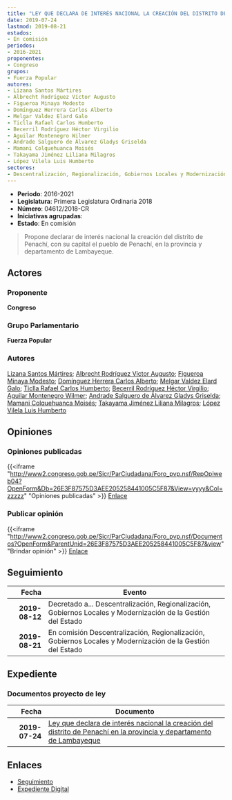 ```yaml
---
title: "LEY QUE DECLARA DE INTERÉS NACIONAL LA CREACIÓN DEL DISTRITO DE PENACHÍ EN LA PROVINCIA Y DEPARTAMENTO DE LAMBAYEQUE"
date: 2019-07-24
lastmod: 2019-08-21
estados:
- En comisión
periodos:
- 2016-2021
proponentes:
- Congreso
grupos:
- Fuerza Popular
autores:
- Lizana Santos Mártires
- Albrecht Rodríguez Víctor Augusto
- Figueroa Minaya Modesto
- Domínguez Herrera Carlos Alberto
- Melgar Valdez Elard Galo
- Ticlla Rafael Carlos Humberto
- Becerril Rodríguez Héctor Virgilio
- Aguilar Montenegro Wilmer
- Andrade Salguero de Álvarez Gladys Griselda
- Mamani Colquehuanca Moisés
- Takayama Jiménez Liliana Milagros
- López Vilela Luis Humberto
sectores:
- Descentralización, Regionalización, Gobiernos Locales y Modernización de la Gestión del Estado
---
```

- **Periodo**: 2016-2021
- **Legislatura**: Primera Legislatura Ordinaria 2018
- **Número**: 04612/2018-CR
- **Iniciativas agrupadas**: 
- **Estado**: En comisión

> Propone declarar de interés nacional la creación del distrito de Penachí, con su capital el pueblo de Penachí, en la provincia y departamento de Lambayeque.


## Actores

### Proponente

**Congreso**

### Grupo Parlamentario

**Fuerza Popular**

### Autores

[Lizana Santos Mártires](mailto:mailto:mlizana@congreso.gob.pe); [Albrecht Rodríguez Víctor Augusto](mailto:mailto:valbrecht@congreso.gob.pe); [Figueroa Minaya Modesto](mailto:mailto:mfigueroam@congreso.gob.pe); [Domínguez Herrera Carlos Alberto](mailto:mailto:cdominguez@congreso.gob.pe); [Melgar Valdez Elard Galo](mailto:mailto:emelgar@congreso.gob.pe); [Ticlla Rafael Carlos Humberto](mailto:mailto:cticlla@congreso.gob.pe); [Becerril Rodríguez Héctor Virgilio](mailto:mailto:hbecerril@congreso.gob.pe); [Aguilar Montenegro Wilmer](mailto:mailto:waguilar@congreso.gob.pe); [Andrade Salguero de Álvarez Gladys Griselda](mailto:mailto:gandrade@congreso.gob.pe); [Mamani Colquehuanca Moisés](mailto:mailto:mmamani@congreso.gob.pe); [Takayama Jiménez Liliana Milagros](mailto:mailto:ltakayama@congreso.gob.pe); [López Vilela Luis Humberto](mailto:mailto:llopezv@congreso.gob.pe)

## Opiniones

### Opiniones publicadas

{{<iframe "http://www2.congreso.gob.pe/Sicr/ParCiudadana/Foro_pvp.nsf/RepOpiweb04?OpenForm&Db=26E3F87575D3AEE205258441005C5F87&View=yyyy&Col=zzzzz" "Opiniones publicadas" >}}
[Enlace](http://www2.congreso.gob.pe/Sicr/ParCiudadana/Foro_pvp.nsf/RepOpiweb04?OpenForm&Db=26E3F87575D3AEE205258441005C5F87&View=yyyy&Col=zzzzz)

### Publicar opinión

{{<iframe "http://www2.congreso.gob.pe/Sicr/ParCiudadana/Foro_pvp.nsf/Documentos?OpenForm&ParentUnid=26E3F87575D3AEE205258441005C5F87&view" "Brindar opinión" >}}
[Enlace](http://www2.congreso.gob.pe/Sicr/ParCiudadana/Foro_pvp.nsf/Documentos?OpenForm&ParentUnid=26E3F87575D3AEE205258441005C5F87&view)


## Seguimiento

| Fecha | Evento |
|------:|--------|
| **2019-08-12** | Decretado a... Descentralización, Regionalización, Gobiernos Locales y Modernización de la Gestión del Estado |
| **2019-08-21** | En comisión Descentralización, Regionalización, Gobiernos Locales y Modernización de la Gestión del Estado |

## Expediente

### Documentos proyecto de ley

| Fecha | Documento |
|------:|-----------|
| **2019-07-24** | [Ley que declara de interés nacional la creación del distrito de Penachí en la provincia y departamento de Lambayeque](http://www.leyes.congreso.gob.pe/Documentos/2016_2021/Proyectos_de_Ley_y_de_Resoluciones_Legislativas/PL0461220190724.pdf) |

## Enlaces

- [Seguimiento](http://www2.congreso.gob.pe/Sicr/TraDocEstProc/CLProLey2016.nsf/f7fff46988ca05b1052578e100829cc7/d07a38d7f5fece7a052584410061cead?OpenDocument)
- [Expediente Digital](http://www2.congreso.gob.pe/Sicr/TraDocEstProc/CLProLey2016.nsf/f7fff46988ca05b1052578e100829cc7/d07a38d7f5fece7a052584410061cead?OpenDocument&Click=05257FB7005EB655.eb71d0cf91d8294e05256cdf006b5706/$Body/0.1C6C)

